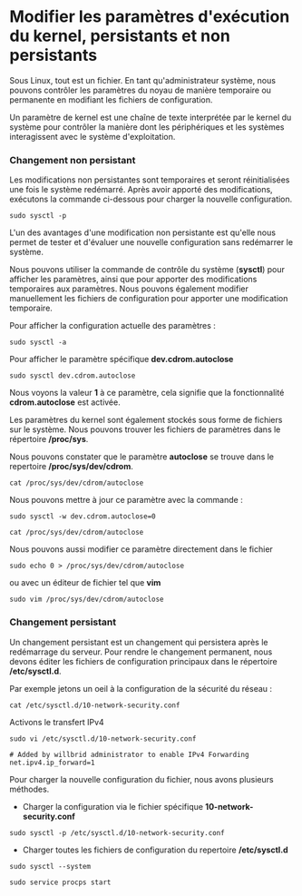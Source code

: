 # Modifier les paramètres d'exécution du kernel, persistants et non persistants

Sous Linux, tout est un fichier. En tant qu'administrateur système, nous pouvons contrôler les paramètres du noyau de manière temporaire ou permanente en modifiant les fichiers de configuration.

Un paramètre de kernel est une chaîne de texte interprétée par le kernel du système pour contrôler la manière dont les périphériques et les systèmes interagissent avec le système d'exploitation.

### Changement non persistant

Les modifications non persistantes sont temporaires et seront réinitialisées une fois le système redémarré. Après avoir apporté des modifications, exécutons la commande ci-dessous pour charger la nouvelle configuration.

```
sudo sysctl -p
```

L'un des avantages d'une modification non persistante est qu'elle nous permet de tester et d'évaluer une nouvelle configuration sans redémarrer le système.

Nous pouvons utiliser la commande de contrôle du système (**sysctl**) pour afficher les paramètres, ainsi que pour apporter des modifications temporaires aux paramètres. Nous pouvons également modifier manuellement les fichiers de configuration pour apporter une modification temporaire.

Pour afficher la configuration actuelle des paramètres :

```
sudo sysctl -a
```

Pour afficher le paramètre spécifique **dev.cdrom.autoclose** 

```
sudo sysctl dev.cdrom.autoclose
```

Nous voyons la valeur **1** à ce paramètre, cela signifie que la fonctionnalité **cdrom.autoclose** est activée. 

Les paramètres du kernel sont également stockés sous forme de fichiers sur le système. Nous pouvons trouver les fichiers de paramètres dans le répertoire **/proc/sys**.

Nous pouvons constater que le paramètre **autoclose** se trouve dans le repertoire **/proc/sys/dev/cdrom**.

```
cat /proc/sys/dev/cdrom/autoclose
```

Nous pouvons mettre à jour ce paramètre avec la commande :

```
sudo sysctl -w dev.cdrom.autoclose=0
```

```
cat /proc/sys/dev/cdrom/autoclose
```

Nous pouvons aussi modifier ce paramètre directement dans le fichier

```
sudo echo 0 > /proc/sys/dev/cdrom/autoclose
```

ou avec un éditeur de fichier tel que **vim**

```
sudo vim /proc/sys/dev/cdrom/autoclose
```

### Changement persistant

Un changement persistant est un changement qui persistera après le redémarrage du serveur. Pour rendre le changement permanent, nous devons éditer les fichiers de configuration principaux dans le répertoire **/etc/sysctl.d**.

Par exemple jetons un oeil à la configuration de la sécurité du réseau :

```
cat /etc/sysctl.d/10-network-security.conf
```

Activons le transfert IPv4

```
sudo vi /etc/sysctl.d/10-network-security.conf
```

```
# Added by willbrid administrator to enable IPv4 Forwarding
net.ipv4.ip_forward=1
```

Pour charger la nouvelle configuration du fichier, nous avons plusieurs méthodes.

- Charger la configuration via le fichier spécifique **10-network-security.conf**

```
sudo sysctl -p /etc/sysctl.d/10-network-security.conf
```

- Charger toutes les fichiers de configuration du repertoire **/etc/sysctl.d**

```
sudo sysctl --system
```

```
sudo service procps start 
```